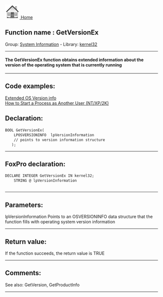 [<img src="../../images/home.png"> Home ](https://github.com/VFPX/Win32API)  

## Function name : GetVersionEx
Group: [System Information](../../functions_group.md#System_Information)  -  Library: [kernel32](../../Libraries.md#kernel32)  
***  


#### The GetVersionEx function obtains extended information about the version of the operating system that is currently running
***  


## Code examples:
[Extended OS Version info](../../samples/sample_023.md)  
[How to Start a Process as Another User (NT/XP/2K)](../../samples/sample_426.md)  

## Declaration:
```foxpro  
BOOL GetVersionEx(
    LPOSVERSIONINFO  lpVersionInformation 	
	// points to version information structure
   );  
```  
***  


## FoxPro declaration:
```foxpro  
DECLARE INTEGER GetVersionEx IN kernel32;
	STRING @ lpVersionInformation
  
```  
***  


## Parameters:
lpVersionInformation
Points to an OSVERSIONINFO data structure that the function fills with operating system version information  
***  


## Return value:
If the function succeeds, the return value is TRUE  
***  


## Comments:
See also: GetVersion, GetProductInfo   
  
***  

